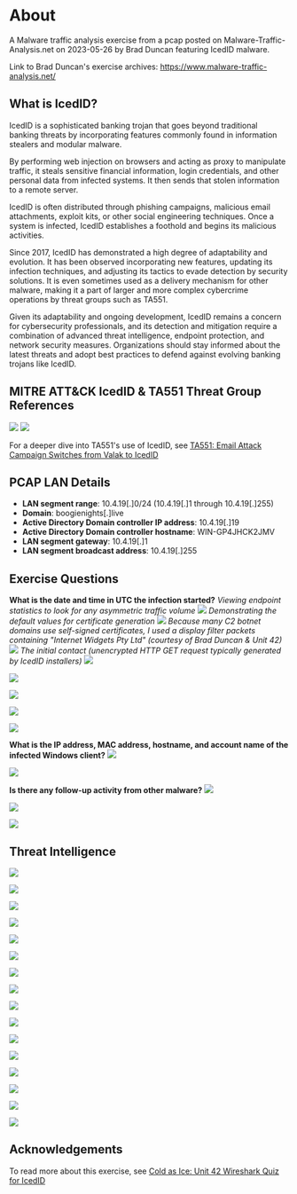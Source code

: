 # About
A Malware traffic analysis exercise from a pcap posted on Malware-Traffic-Analysis.net on 2023-05-26 by Brad Duncan featuring IcedID malware.

Link to Brad Duncan's exercise archives: https://www.malware-traffic-analysis.net/
## What is IcedID?
IcedID is a sophisticated banking trojan that goes beyond traditional banking threats by incorporating features commonly found in information stealers and modular malware.

By performing web injection on browsers and acting as proxy to manipulate traffic, it steals sensitive financial information, login credentials, and other personal data from infected systems. It then sends that stolen information to a remote server.

IcedID is often distributed through phishing campaigns, malicious email attachments, exploit kits, or other social engineering techniques. Once a system is infected, IcedID establishes a foothold and begins its malicious activities.

Since 2017, IcedID has demonstrated a high degree of adaptability and evolution. It has been observed incorporating new features, updating its infection techniques, and adjusting its tactics to evade detection by security solutions. It is even sometimes used as a delivery mechanism for other malware, making it a part of larger and more complex cybercrime operations by threat groups such as TA551.

Given its adaptability and ongoing development, IcedID remains a concern for cybersecurity professionals, and its detection and mitigation require a combination of advanced threat intelligence, endpoint protection, and network security measures. Organizations should stay informed about the latest threats and adopt best practices to defend against evolving banking trojans like IcedID.

## MITRE ATT&CK IcedID & TA551 Threat Group References
![](img/IcedID.png)
![](img/group.png)

For a deeper dive into TA551's use of IcedID, see [TA551: Email Attack Campaign Switches from Valak to IcedID](https://unit42.paloaltonetworks.com/ta551-shathak-icedid/)

## PCAP LAN Details 
- **LAN segment range**: 10.4.19[.]0/24 (10.4.19[.]1 through 10.4.19[.]255)
- **Domain**: boogienights[.]live
- **Active Directory Domain controller IP address**: 10.4.19[.]19
- **Active Directory Domain controller hostname**: WIN-GP4JHCK2JMV
- **LAN segment gateway**: 10.4.19[.]1
- **LAN segment broadcast address**: 10.4.19[.]255

## Exercise Questions
**What is the date and time in UTC the infection started?**
*Viewing endpoint statistics to look for any asymmetric traffic volume*
![](img/endpoints.png)
*Demonstrating the default values for certificate generation*
![](img/self.png)
*Because many C2 botnet domains use self-signed certificates, I used a display filter packets containing "Internet Widgets Pty Ltd" (courtesy of Brad Duncan & Unit 42)*
![](img/selfproof.png)
*The initial contact (unencrypted HTTP GET request typically generated by IcedID installers)*
![](img/contact2.png)

![](img/get.png)

![](img/stream.png)

![](img/goog2.png)

![](img/goog3.png)

**What is the IP address, MAC address, hostname, and account name of the infected Windows client?**
![](img/csilva2.png)

![](img/host+mac.png)

**Is there any follow-up activity from other malware?**
![](img/back3.png)

![](img/back.png)

![](img/back2.png)

## Threat Intelligence
![](img/cotec.png)

![](img/goog.png)

![](img/haus.png)

![](img/hopsc2.png)

![](img/mal.png)

![](img/skan.png)

![](img/skig.png)

![](img/spaker.png)

![](img/T1027.png)

![](img/T1036.png)

![](img/T1071.001.png)

![](img/T1082.png)

![](img/T1087.002.png)

![](img/T1185.png)

![](img/T1204.002.png)

![](img/T1566.001.png)

## Acknowledgements
To read more about this exercise, see [Cold as Ice: Unit 42 Wireshark Quiz for IcedID]([https://unit42.paloaltonetworks.com/ta551-shathak-icedid/](https://unit42.paloaltonetworks.com/wireshark-quiz-icedid/)https://unit42.paloaltonetworks.com/wireshark-quiz-icedid/)
